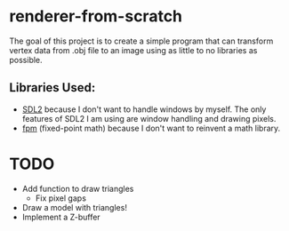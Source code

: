 # renderer-from-scratch

The goal of this project is to create a simple program that can transform vertex data from .obj file to an image using as little to no libraries as possible.

## Libraries Used:
- [SDL2](https://www.libsdl.org/) because I don't want to handle windows by myself. The only features of SDL2 I am using are window handling and drawing pixels.
- [fpm](https://github.com/MikeLankamp/fpm) (fixed-point math) because I don't want to reinvent a math library.

# TODO

- Add function to draw triangles
    - Fix pixel gaps
- Draw a model with triangles!
- Implement a Z-buffer